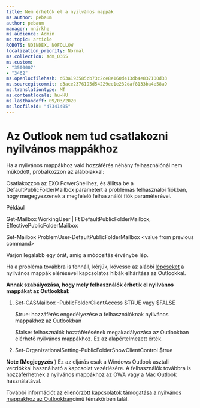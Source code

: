 ```yaml
---
title: Nem érhetők el a nyilvános mappák
ms.author: pebaum
author: pebaum
manager: mnirkhe
ms.audience: Admin
ms.topic: article
ROBOTS: NOINDEX, NOFOLLOW
localization_priority: Normal
ms.collection: Adm_O365
ms.custom:
- "3500007"
- "3462"
ms.openlocfilehash: d63a193585cb73c2ce8e160d413db4e837100d33
ms.sourcegitcommit: d3ace2376195d54229ee1e232daf8133ba4e58a9
ms.translationtype: MT
ms.contentlocale: hu-HU
ms.lasthandoff: 09/03/2020
ms.locfileid: "47341405"
---
```

# <a name="outlook-cannot-connect-to-public-folders"></a>Az Outlook nem tud csatlakozni nyilvános mappákhoz

Ha a nyilvános mappákhoz való hozzáférés néhány felhasználónál nem működött, próbálkozzon az alábbiakkal:

Csatlakozzon az EXO PowerShellhez, és állítsa be a DefaultPublicFolderMailbox paramétert a problémás felhasználói fiókban, hogy megegyezzenek a megfelelő felhasználói fiók paraméterével.

Például

Get-Mailbox WorkingUser | Ft DefaultPublicFolderMailbox, EffectivePublicFolderMailbox

Set-Mailbox ProblemUser-DefaultPublicFolderMailbox \<value from previous command>

Várjon legalább egy órát, amíg a módosítás érvénybe lép.

Ha a probléma továbbra is fennáll, kérjük, kövesse az alábbi [lépéseket](https://aka.ms/pfcte) a nyilvános mappák elérésével kapcsolatos hibák elhárítása az Outlookkal.
 
**Annak szabályozása, hogy mely felhasználók érhetik el nyilvános mappákat az Outlookkal**:

1.  Set-CASMailbox <mailboxname> -PublicFolderClientAccess $TRUE vagy $FALSE  
      
    $true: hozzáférés engedélyezése a felhasználóknak nyilvános mappákhoz az Outlookban  
      
    $false: felhasználók hozzáférésének megakadályozása az Outlookban elérhető nyilvános mappákhoz. Ez az alapértelmezett érték.  
        
2.  Set-OrganizationalSetting-PublicFolderShowClientControl $true   
      
**Note (Megjegyzés** ) Ez az eljárás csak a Windows Outlook asztali verziókkal használható a kapcsolat vezérlésére. A felhasználók továbbra is hozzáférhetnek a nyilvános mappákhoz az OWA vagy a Mac Outlook használatával.
 
További információt az [ellenőrzött kapcsolatok támogatása a nyilvános mappákhoz az Outlookban](https://aka.ms/controlpf)című témakörben talál.